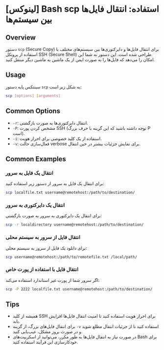 # [لینوکس] Bash scp استفاده: انتقال فایل‌ها بین سیستم‌ها

## Overview
دستور `scp` (Secure Copy) برای انتقال فایل‌ها و دایرکتوری‌ها بین سیستم‌های مختلف با استفاده از پروتکل SSH (Secure Shell) طراحی شده است. این دستور به شما این امکان را می‌دهد که فایل‌ها را به صورت ایمن از یک ماشین به ماشین دیگر منتقل کنید.

## Usage
سینتکس پایه دستور `scp` به شکل زیر است:

```bash
scp [options] [arguments]
```

## Common Options
- `-r`: انتقال دایرکتوری‌ها به صورت بازگشتی.
- `-P`: مشخص کردن پورت SSH (توجه داشته باشید که این گزینه با حرف بزرگ P است).
- `-i`: استفاده از یک کلید خصوصی برای احراز هویت.
- `-v`: فعال‌سازی حالت verbose برای نمایش جزئیات بیشتر در حین انتقال.

## Common Examples
### انتقال یک فایل به سرور
برای انتقال یک فایل به سرور از دستور زیر استفاده کنید:

```bash
scp localfile.txt username@remotehost:/path/to/destination/
```

### انتقال یک دایرکتوری به سرور
برای انتقال یک دایرکتوری به سرور به صورت بازگشتی:

```bash
scp -r localdirectory username@remotehost:/path/to/destination/
```

### انتقال فایل از سرور به سیستم محلی
برای دانلود یک فایل از سرور به سیستم محلی:

```bash
scp username@remotehost:/path/to/remotefile.txt /local/path/
```

### انتقال فایل با استفاده از پورت خاص
اگر سرور شما از پورت غیر استاندارد استفاده می‌کند:

```bash
scp -P 2222 localfile.txt username@remotehost:/path/to/destination/
```

## Tips
- همیشه از کلید SSH برای احراز هویت استفاده کنید تا امنیت انتقال فایل‌ها افزایش یابد.
- برای انتقال فایل‌های بزرگ، از گزینه `-v` استفاده کنید تا از جزئیات انتقال مطلع شوید و در صورت بروز مشکل، عیب‌یابی کنید.
- در صورت نیاز به انتقال فایل‌ها به طور مکرر، می‌توانید از اسکریپت‌های Bash برای خودکارسازی این فرآیند استفاده کنید.